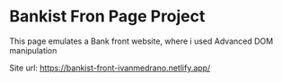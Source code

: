 # Bankist Fron Page Project

This page emulates a Bank front website, where i used Advanced DOM manipulation

Site url: https://bankist-front-ivanmedrano.netlify.app/
